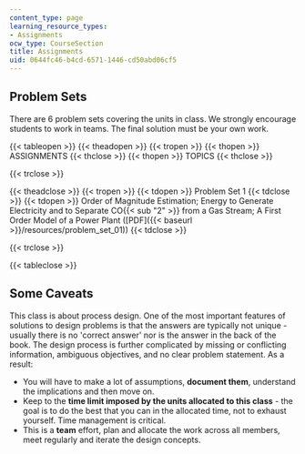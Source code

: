 ```yaml
---
content_type: page
learning_resource_types:
- Assignments
ocw_type: CourseSection
title: Assignments
uid: 0644fc46-b4cd-6571-1446-cd50abd06cf5
---
```


Problem Sets
------------

There are 6 problem sets covering the units in class. We strongly encourage students to work in teams. The final solution must be your own work.

{{< tableopen >}}
{{< theadopen >}}
{{< tropen >}}
{{< thopen >}}
ASSIGNMENTS
{{< thclose >}}
{{< thopen >}}
TOPICS
{{< thclose >}}

{{< trclose >}}

{{< theadclose >}}
{{< tropen >}}
{{< tdopen >}}
Problem Set 1
{{< tdclose >}}
{{< tdopen >}}
Order of Magnitude Estimation; Energy to Generate Electricity and to Separate CO{{< sub "2" >}} from a Gas Stream; A First Order Model of a Power Plant ([PDF]({{< baseurl >}}/resources/problem_set_01))
{{< tdclose >}}

{{< trclose >}}

{{< tableclose >}}

Some Caveats
------------

This class is about process design. One of the most important features of solutions to design problems is that the answers are typically not unique - usually there is no 'correct answer' nor is the answer in the back of the book. The design process is further complicated by missing or conflicting information, ambiguous objectives, and no clear problem statement. As a result:

*   You will have to make a lot of assumptions, **document them**, understand the implications and then move on.
*   Keep to the **time limit imposed by the units allocated to this class** - the goal is to do the best that you can in the allocated time, not to exhaust yourself. Time management is critical.
*   This is a **team** effort, plan and allocate the work across all members, meet regularly and iterate the design concepts.
